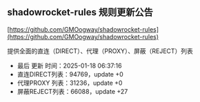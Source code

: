 ## shadowrocket-rules 规则更新公告

[https://github.com/GMOogway/shadowrocket-rules](https://github.com/GMOogway/shadowrocket-rules)

提供全面的直连（DIRECT）、代理（PROXY）、屏蔽（REJECT）列表
- 最后 更新 时间：2025-01-18 06:37:16
- 直连DIRECT列表：94769，update +0
- 代理PROXY 列表：31236，update +0
- 屏蔽REJECT列表：66088，update +27